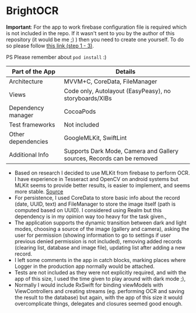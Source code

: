 <h1 class="code-line" data-line-start=0 data-line-end=1 ><a id="OmniNews_0"></a>BrightOCR</h1>

**Important**: For the app to work firebase configuration file is required which is not included in the repo. If it wasn't sent to you by the author of this repository (it would be me ;) ) then you need to create one yourself. To do so please follow  <a href="https://firebase.google.com/docs/ios/setup">this link (step 1 - 3)</a>.

PS Please remember about `pod install` :) 
<table class="table table-striped table-bordered">
<thead>
<tr>
<th>Part of the App</th>
<th>Details</th>
</tr>
</thead>
<tbody>
<tr>
<td>Architecture</td>
<td>MVVM+C, CoreData, FileManager</td>
</tr>
<tr>
<td>Views</td>
<td>Code only, Autolayout (EasyPeasy), no storyboards/XIBs</td>
</tr>
<tr>
<td>Dependency manager</td>
<td>CocoaPods</td>
</tr>
<tr>
<td>Test frameworks</td>
<td>Not included</td>
</tr>
<tr>
<td>Other dependencies</td>
<td>GoogleMLKit, SwiftLint</td>
</tr>
<tr>
<td>Additional Info</td>
<td>Supports Dark Mode, Camera and Gallery sources, Records can be removed</td>
</tr>
</tbody>
</table>
<ul>
<li class="has-line-data" data-line-start="10" data-line-end="11">Based on research I decided to use MLKit from firebase to perform OCR. I have experience in Tesseract and OpenCV on android systems but MLKit seems to provide better results, is easier to implement, and seems more stable. <a href="https://heartbeat.fritz.ai/comparing-on-device-text-recognition-ocr-sdks-24f8a0423461">Source</a></li>
<li class="has-line-data" data-line-start="10" data-line-end="11">For persistence, I used CoreData to store basic info about the record (date, UUID, text) and FileManager to store the image itself (path is computed based on UUID). I considered using Realm but this dependency is in my opinion way too heavy for the task given.,</li>
<li class="has-line-data" data-line-start="11" data-line-end="12">The application supports the dynamic transition between dark and light modes, choosing a source of the image (gallery and camera), asking the user for permission (showing information to go to settings if user previous denied permission is not included), removing added records (clearing list, database and image file), updating list after adding a new record.</li>
<li class="has-line-data" data-line-start="12" data-line-end="13">I left some comments in the app in catch blocks, marking places where Logger in the production app normally would be attached.</li>
<li class="has-line-data" data-line-start="14" data-line-end="15">Tests are not included as they were not explicitly required, and with the app of this size, I used the time given to play around with dark mode ;),</li>
<li class="has-line-data" data-line-start="15" data-line-end="16">Normally I would include RxSwift for binding viewModels with ViewControllers and creating streams (eg. performing OCR and saving the result to the database) but again, with the app of this size it would overcomplicate things, delegates and closures seemed good enough.</li>
